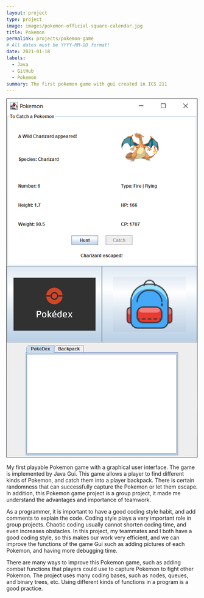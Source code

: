 ```yaml
---
layout: project
type: project
image: images/pokemon-official-square-calendar.jpg
title: Pokemon
permalink: projects/pokemon-game
# All dates must be YYYY-MM-DD format!
date: 2021-01-18
labels:
  - Java
  - GitHub
  - Pokemon
summary: The first pokemon game with gui created in ICS 211
---
```


  <img class="ui image" src="../images/poke-gui.png">

My first playable Pokemon game with a graphical user interface. The game is implemented by Java Gui. This game allows a player to find different kinds of Pokemon, and catch them into a player backpack. There is certain randomness that can successfully capture the Pokemon or let them escape. In addition, this Pokemon game project is a group project, it made me understand the advantages and importance of teamwork.

As a programmer, it is important to have a good coding style habit, and add comments to explain the code. Coding style plays a very important role in group projects. Chaotic coding usually cannot shorten coding time, and even increases obstacles. In this project, my teammates and I both have a good coding style, so this makes our work very efficient, and we can improve the functions of the game Gui such as adding pictures of each Pokemon, and having more debugging time.

There are many ways to improve this Pokemon game, such as adding combat functions that players could use to capture Pokemon to fight other Pokemon. The project uses many coding bases, such as nodes, queues, and binary trees, etc. Using different kinds of functions in a program is a good practice. 
